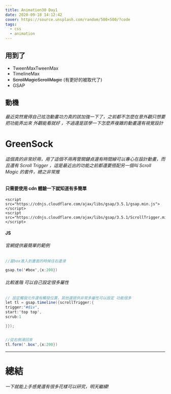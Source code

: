 ```yaml
---
title: Animation30 Day1
date: 2020-09-18 14:12:42
cover: https://source.unsplash.com/random/500×500/?code
tags:
  - css
  - animation
---
```

## 用到了

- TweenMaxTweenMax
- TimelineMax
- ~~ScrollMagicScrollMagic~~ (有更好的被取代了)
- GSAP

## 動機

###### 最近突然覺得自己炫泡動畫功力真的該加強一下了，之前都不怎麼在意外觀只想要把功能弄出來 外觀能看就好 ，不過還是該學一下怎麼弄複雜的動畫還有視覺設計

# GreenSock

###### 這個真的非常好用，用了這個不用再管關鍵貞還有時間線可以專心在設計動畫，而且還有 Scroll Trigger ，這是最近出的功能之前都還要搭配另一個叫 Scroll Magic 的套件，總之非常推

#### 只需要使用 cdn 體驗一下就知道有多簡單

```
<script src="https://cdnjs.cloudflare.com/ajax/libs/gsap/3.5.1/gsap.min.js"></script>
<script src="https://cdnjs.cloudflare.com/ajax/libs/gsap/3.5.1/ScrollTrigger.min.js"></script>
```

#### JS

###### 官網提供最簡單的範例

```cs
//當box進入到畫面的時候往右邊滑

gsap.to('#box',{x:200})
```

###### 比較進階 可以自己設定很多屬性

```cs
// 設定觸發元件還有觸發位置，其他還提供非常多屬性可以設定 功能很多
let tl = gsap.timeline({scrollTrigger:{
trigger:"#div",
start:'top top',
scrub:1

}});


//從右側滑回來
tl.form('.box',{x:200})
```

---

# 總結

###### 一下就能上手感覺還有很多花樣可以研究，明天繼續!
